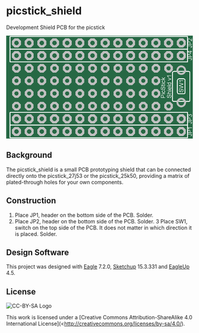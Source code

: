 # picstick_shield
Development Shield PCB for the picstick

![PCB](https://github.com/kaza007/picstick_shield/blob/master/eagleUp_picstick_shield_v1_board_top.png) 

Background
----------------
The picstick_shield is a small PCB prototyping shield that can be connected directly onto the picstick_27j53 or the picstick_25k50, providing a matrix of plated-through holes for your own components.

Construction
-----------------
1. Place JP1, header on the bottom side of the PCB. Solder.
2. Place JP2, header on the bottom side of the PCB. Solder.
3 Place SW1, switch on the top side of the PCB. It does not matter in which direction it is placed. Solder.

Design Software
----------------------
This project was designed with [Eagle](http://www.cadsoftusa.com/) 7.2.0, [Sketchup](http://www.sketchup.com/) 15.3.331 and [EagleUp](http://eagleup.wordpress.com) 4.5.

License
-------
![CC-BY-SA Logo](https://i.creativecommons.org/l/by-sa/4.0/88x31.png)

This work is licensed under a [Creative Commons Attribution-ShareAlike 4.0 International License](<http://creativecommons.org/licenses/by-sa/4.0/).
